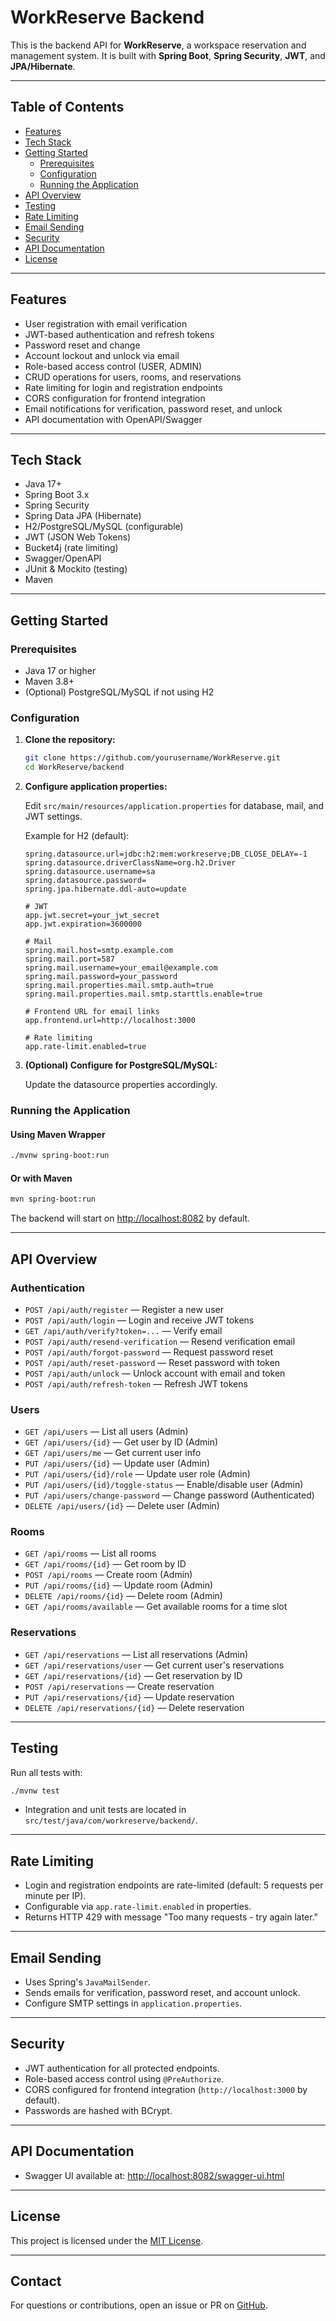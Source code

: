 # WorkReserve Backend

This is the backend API for **WorkReserve**, a workspace reservation and management system.
It is built with **Spring Boot**, **Spring Security**, **JWT**, and **JPA/Hibernate**.

---

## Table of Contents

- [Features](#features)
- [Tech Stack](#tech-stack)
- [Getting Started](#getting-started)
  - [Prerequisites](#prerequisites)
  - [Configuration](#configuration)
  - [Running the Application](#running-the-application)
- [API Overview](#api-overview)
- [Testing](#testing)
- [Rate Limiting](#rate-limiting)
- [Email Sending](#email-sending)
- [Security](#security)
- [API Documentation](#api-documentation)
- [License](#license)

---

## Features

- User registration with email verification
- JWT-based authentication and refresh tokens
- Password reset and change
- Account lockout and unlock via email
- Role-based access control (USER, ADMIN)
- CRUD operations for users, rooms, and reservations
- Rate limiting for login and registration endpoints
- CORS configuration for frontend integration
- Email notifications for verification, password reset, and unlock
- API documentation with OpenAPI/Swagger

---

## Tech Stack

- Java 17+
- Spring Boot 3.x
- Spring Security
- Spring Data JPA (Hibernate)
- H2/PostgreSQL/MySQL (configurable)
- JWT (JSON Web Tokens)
- Bucket4j (rate limiting)
- Swagger/OpenAPI
- JUnit & Mockito (testing)
- Maven

---

## Getting Started

### Prerequisites

- Java 17 or higher
- Maven 3.8+
- (Optional) PostgreSQL/MySQL if not using H2

### Configuration

1. **Clone the repository:**

   ```bash
   git clone https://github.com/yourusername/WorkReserve.git
   cd WorkReserve/backend
   ```

2. **Configure application properties:**

   Edit `src/main/resources/application.properties` for database, mail, and JWT settings.

   Example for H2 (default):

   ```properties
   spring.datasource.url=jdbc:h2:mem:workreserve;DB_CLOSE_DELAY=-1
   spring.datasource.driverClassName=org.h2.Driver
   spring.datasource.username=sa
   spring.datasource.password=
   spring.jpa.hibernate.ddl-auto=update

   # JWT
   app.jwt.secret=your_jwt_secret
   app.jwt.expiration=3600000

   # Mail
   spring.mail.host=smtp.example.com
   spring.mail.port=587
   spring.mail.username=your_email@example.com
   spring.mail.password=your_password
   spring.mail.properties.mail.smtp.auth=true
   spring.mail.properties.mail.smtp.starttls.enable=true

   # Frontend URL for email links
   app.frontend.url=http://localhost:3000

   # Rate limiting
   app.rate-limit.enabled=true
   ```

3. **(Optional) Configure for PostgreSQL/MySQL:**

   Update the datasource properties accordingly.

### Running the Application

#### Using Maven Wrapper

```bash
./mvnw spring-boot:run
```

#### Or with Maven

```bash
mvn spring-boot:run
```

The backend will start on [http://localhost:8082](http://localhost:8082) by default.

---

## API Overview

### Authentication

- `POST /api/auth/register` — Register a new user
- `POST /api/auth/login` — Login and receive JWT tokens
- `GET /api/auth/verify?token=...` — Verify email
- `POST /api/auth/resend-verification` — Resend verification email
- `POST /api/auth/forgot-password` — Request password reset
- `POST /api/auth/reset-password` — Reset password with token
- `POST /api/auth/unlock` — Unlock account with email and token
- `POST /api/auth/refresh-token` — Refresh JWT tokens

### Users

- `GET /api/users` — List all users (Admin)
- `GET /api/users/{id}` — Get user by ID (Admin)
- `GET /api/users/me` — Get current user info
- `PUT /api/users/{id}` — Update user (Admin)
- `PUT /api/users/{id}/role` — Update user role (Admin)
- `PUT /api/users/{id}/toggle-status` — Enable/disable user (Admin)
- `PUT /api/users/change-password` — Change password (Authenticated)
- `DELETE /api/users/{id}` — Delete user (Admin)

### Rooms

- `GET /api/rooms` — List all rooms
- `GET /api/rooms/{id}` — Get room by ID
- `POST /api/rooms` — Create room (Admin)
- `PUT /api/rooms/{id}` — Update room (Admin)
- `DELETE /api/rooms/{id}` — Delete room (Admin)
- `GET /api/rooms/available` — Get available rooms for a time slot

### Reservations

- `GET /api/reservations` — List all reservations (Admin)
- `GET /api/reservations/user` — Get current user's reservations
- `GET /api/reservations/{id}` — Get reservation by ID
- `POST /api/reservations` — Create reservation
- `PUT /api/reservations/{id}` — Update reservation
- `DELETE /api/reservations/{id}` — Delete reservation

---

## Testing

Run all tests with:

```bash
./mvnw test
```

- Integration and unit tests are located in `src/test/java/com/workreserve/backend/`.

---

## Rate Limiting

- Login and registration endpoints are rate-limited (default: 5 requests per minute per IP).
- Configurable via `app.rate-limit.enabled` in properties.
- Returns HTTP 429 with message "Too many requests - try again later."

---

## Email Sending

- Uses Spring's `JavaMailSender`.
- Sends emails for verification, password reset, and account unlock.
- Configure SMTP settings in `application.properties`.

---

## Security

- JWT authentication for all protected endpoints.
- Role-based access control using `@PreAuthorize`.
- CORS configured for frontend integration (`http://localhost:3000` by default).
- Passwords are hashed with BCrypt.

---

## API Documentation

- Swagger UI available at: [http://localhost:8082/swagger-ui.html](http://localhost:8082/swagger-ui.html)

---

## License

This project is licensed under the [MIT License](https://opensource.org/licenses/MIT).

---

## Contact

For questions or contributions, open an issue or PR on [GitHub](https://github.com/yourusername/WorkReserve).
